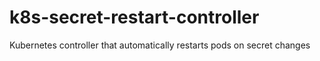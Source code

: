 # k8s-secret-restart-controller

Kubernetes controller that automatically restarts pods on secret changes

